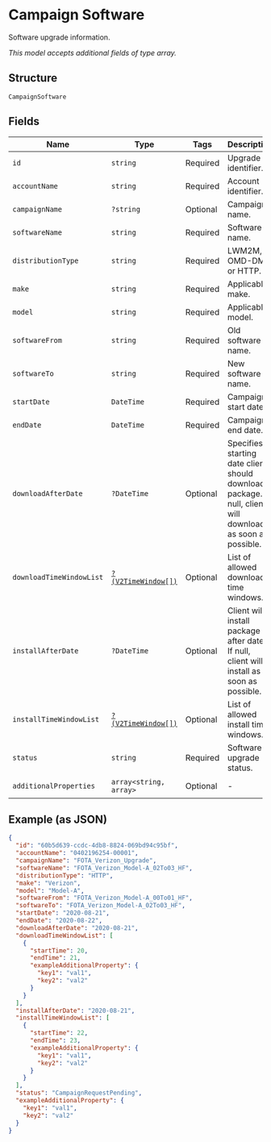
# Campaign Software

Software upgrade information.

*This model accepts additional fields of type array.*

## Structure

`CampaignSoftware`

## Fields

| Name | Type | Tags | Description | Getter | Setter |
|  --- | --- | --- | --- | --- | --- |
| `id` | `string` | Required | Upgrade identifier. | getId(): string | setId(string id): void |
| `accountName` | `string` | Required | Account identifier. | getAccountName(): string | setAccountName(string accountName): void |
| `campaignName` | `?string` | Optional | Campaign name. | getCampaignName(): ?string | setCampaignName(?string campaignName): void |
| `softwareName` | `string` | Required | Software name. | getSoftwareName(): string | setSoftwareName(string softwareName): void |
| `distributionType` | `string` | Required | LWM2M, OMD-DM or HTTP. | getDistributionType(): string | setDistributionType(string distributionType): void |
| `make` | `string` | Required | Applicable make. | getMake(): string | setMake(string make): void |
| `model` | `string` | Required | Applicable model. | getModel(): string | setModel(string model): void |
| `softwareFrom` | `string` | Required | Old software name. | getSoftwareFrom(): string | setSoftwareFrom(string softwareFrom): void |
| `softwareTo` | `string` | Required | New software name. | getSoftwareTo(): string | setSoftwareTo(string softwareTo): void |
| `startDate` | `DateTime` | Required | Campaign start date. | getStartDate(): \DateTime | setStartDate(\DateTime startDate): void |
| `endDate` | `DateTime` | Required | Campaign end date. | getEndDate(): \DateTime | setEndDate(\DateTime endDate): void |
| `downloadAfterDate` | `?DateTime` | Optional | Specifies starting date client should download package. If null, client will download as soon as possible. | getDownloadAfterDate(): ?\DateTime | setDownloadAfterDate(?\DateTime downloadAfterDate): void |
| `downloadTimeWindowList` | [`?(V2TimeWindow[])`](../../doc/models/v2-time-window.md) | Optional | List of allowed download time windows. | getDownloadTimeWindowList(): ?array | setDownloadTimeWindowList(?array downloadTimeWindowList): void |
| `installAfterDate` | `?DateTime` | Optional | Client will install package after date. If null, client will install as soon as possible. | getInstallAfterDate(): ?\DateTime | setInstallAfterDate(?\DateTime installAfterDate): void |
| `installTimeWindowList` | [`?(V2TimeWindow[])`](../../doc/models/v2-time-window.md) | Optional | List of allowed install time windows. | getInstallTimeWindowList(): ?array | setInstallTimeWindowList(?array installTimeWindowList): void |
| `status` | `string` | Required | Software upgrade status. | getStatus(): string | setStatus(string status): void |
| `additionalProperties` | `array<string, array>` | Optional | - | findAdditionalProperty(string key): array | additionalProperty(string key, array value): void |

## Example (as JSON)

```json
{
  "id": "60b5d639-ccdc-4db8-8824-069bd94c95bf",
  "accountName": "0402196254-00001",
  "campaignName": "FOTA_Verizon_Upgrade",
  "softwareName": "FOTA_Verizon_Model-A_02To03_HF",
  "distributionType": "HTTP",
  "make": "Verizon",
  "model": "Model-A",
  "softwareFrom": "FOTA_Verizon_Model-A_00To01_HF",
  "softwareTo": "FOTA_Verizon_Model-A_02To03_HF",
  "startDate": "2020-08-21",
  "endDate": "2020-08-22",
  "downloadAfterDate": "2020-08-21",
  "downloadTimeWindowList": [
    {
      "startTime": 20,
      "endTime": 21,
      "exampleAdditionalProperty": {
        "key1": "val1",
        "key2": "val2"
      }
    }
  ],
  "installAfterDate": "2020-08-21",
  "installTimeWindowList": [
    {
      "startTime": 22,
      "endTime": 23,
      "exampleAdditionalProperty": {
        "key1": "val1",
        "key2": "val2"
      }
    }
  ],
  "status": "CampaignRequestPending",
  "exampleAdditionalProperty": {
    "key1": "val1",
    "key2": "val2"
  }
}
```

